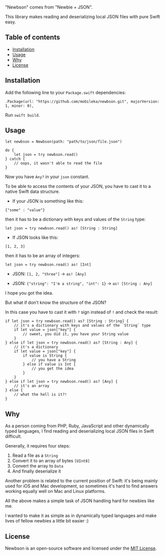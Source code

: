 "Newbson" comes from "Newbie + JSON".

This library makes reading and deserializing local JSON files with pure Swift easy.

## Table of contents

- [Installation](#installation)
- [Usage](#usage)
- [Why](#why)
- [License](#license)

## Installation

Add the following line to your `Package.swift` dependencies:

`.Package(url: "https://github.com/mobileka/newbson.git", majorVersion: 1, minor: 0),`

Run `swift build`.

## Usage

```
let newbson = Newbson(path: "path/to/json/file.json")

do {
	let json = try newbson.read()
} catch {
	// oops, it wasn't able to read the file
}
```

Now you have `Any?` in your `json` constant.

To be able to access the contents of your JSON, you have to cast it to a native Swift data structure.

* If your JSON is something like this:

`{"some" : "value"}`

then it has to be a dictionary with keys and values of the `String` type:

`let json = try newbson.read() as! [String : String]`

* If JSON looks like this:

`[1, 2, 3]`

then it has to be an array of integers:

`let json = try newbson.read() as! [Int]`

* JSON: `[1, 2, "three"]` -> `as! [Any]`

* JSON: `{"string": "I'm a string", "int": 1}` -> `as! [String : Any]`

I hope you got the idea.

But what if don't know the structure of the JSON?

In this case you have to cast it with `?` sign instead of `!` and check the result:

```
if let json = try newbson.read() as? [String : String] {
	// it's a dictionary with keys and values of the `String` type
	if let value = json["key"] {
		// sweet, you did it, you have your String value
	}
} else if let json = try newbson.read() as? [String : Any] {
	// it's a dictionary
	if let value = json["key"] {
		if value is String {
			// you have a String
		} else if value is Int {
			// you get the idea
		}
	}
} else if let json = try newbson.read() as? [Any] {
	// it's an array
} else {
	// what the hell is it?!
}
```

## Why

As a person coming from PHP, Ruby, JavaScript and other dynamically typed languages, I find reading and deserializing local JSON files in Swift difficult.

Generally, it requires four steps:

1. Read a file as a `String`
2. Convert it to an array of bytes `[UInt8]`
3. Convert the array to `Data`
4. And finally deserialize it

Another problem is related to the current position of Swift: it's being mainly used for iOS and Mac development, so sometimes it's hard to find answers working equally well on Mac and Linux platforms.

All the above makes a simple task of JSON handling hard for newbies like me.

I wanted to make it as simple as in dynamically typed languages and make lives of fellow newbies a little bit easier :)

## License

Newbson is an open-source software and licensed under the [MIT License](https://github.com/mobileka/newbson/blob/master/license).